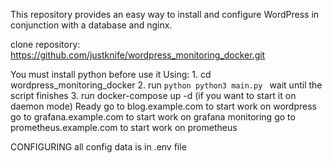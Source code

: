 This repository provides an easy way to install and configure WordPress in conjunction with a database and nginx.



clone repository: https://github.com/justknife/wordpress_monitoring_docker.git

You must install python before use it 
Using:
    1. cd wordpress_monitoring_docker
    2. run ```python python3 main.py ```
    wait until the script finishes
    3.  run docker-compose up -d (if you want to start it on daemon mode)
    Ready
go to blog.example.com to start work on wordpress
go to grafana.example.com to start work on grafana monitoring
go to prometheus.example.com to start work on prometheus

CONFIGURING
all config data is in .env file 
